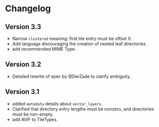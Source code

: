 # Changelog

## Version 3.3
- Narrow `clustered` meaning: first tile entry must be offset 0.
- Add language discouraging the creation of nested leaf directories.
- add recommended MIME Type.

## Version 3.2
- Detailed rewrite of spec by @DerZade to clarify ambiguity.

## Version 3.1
- added `metadata` details about `vector_layers`.
- Clarified that directory entry lengths must be nonzero, and directories must be non-empty.
- add AVIF to TileTypes.